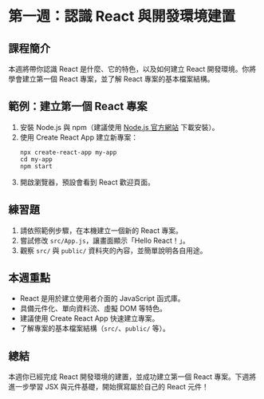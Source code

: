 # 第一週：認識 React 與開發環境建置

## 課程簡介
本週將帶你認識 React 是什麼、它的特色，以及如何建立 React 開發環境。你將學會建立第一個 React 專案，並了解 React 專案的基本檔案結構。

## 範例：建立第一個 React 專案
1. 安裝 Node.js 與 npm（建議使用 [Node.js 官方網站](https://nodejs.org/) 下載安裝）。
2. 使用 Create React App 建立新專案：
   ```shell
   npx create-react-app my-app
   cd my-app
   npm start
   ```
3. 開啟瀏覽器，預設會看到 React 歡迎頁面。

## 練習題
1. 請依照範例步驟，在本機建立一個新的 React 專案。
2. 嘗試修改 `src/App.js`，讓畫面顯示「Hello React！」。
3. 觀察 `src/` 與 `public/` 資料夾的內容，並簡單說明各自用途。

## 本週重點
- React 是用於建立使用者介面的 JavaScript 函式庫。
- 具備元件化、單向資料流、虛擬 DOM 等特色。
- 建議使用 Create React App 快速建立專案。
- 了解專案的基本檔案結構（`src/`、`public/` 等）。

## 總結
本週你已經完成 React 開發環境的建置，並成功建立第一個 React 專案。下週將進一步學習 JSX 與元件基礎，開始撰寫屬於自己的 React 元件！
